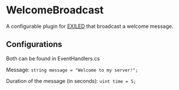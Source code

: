 # WelcomeBroadcast
A configurable plugin for [EXILED](https://github.com/galaxy119/EXILED) that broadcast a welcome message.

## Configurations
Both can be found in EventHandlers.cs

Message:
```string message = "Welcome to my server!";```

Duration of the message (in seconds):
```uint time = 5;```
